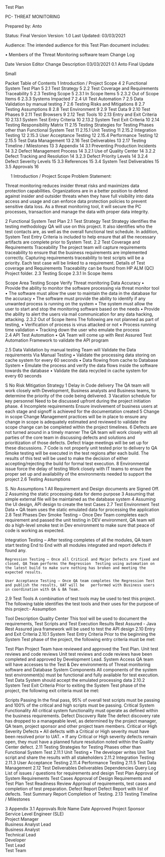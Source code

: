



Test Plan

PC- THREAT MONITORING

Prepared by:  Anto








Status: Final Version
Version: 1.0
Last Updated:  03/03/2021









Audience:
The intended audience for this Test Plan document includes: 

•	Members of the Threat Monitoring software team
Change Log

Date	Version	Editor	Change Description
03/03/2021	0.1	Anto	Final Update


Small 
 
Packet
Table of Contents
1	Introduction / Project Scope	4
2	Functional System Test Plan	5
2.1	Test Strategy	5
2.2	Test Coverage and Requirements Traceability	5
2.3	Testing Scope	5
2.3.1	In Scope Items	5
2.3.2	Out of Scope Items	6
2.3.3	Systems Impacted	7
2.4	UI Test Automation	7
2.5	Data Validation by manual testing	7
2.6	Testing Risks and Mitigations	8
2.7	Testing Assumptions	8
2.8	Test Environment	9
2.9	Test Data	9
2.10	Test Phases	9
2.11	Test Browsers	9
2.12	Test Tools	10
2.13	Entry and Exit Criteria	10
2.13.1	System Test Entry Criteria	10
2.13.2	System Test Exit Criteria	10
2.14	Testing Responsibility Matrix	11
2.15	Testing Strategies for Testing Phases other than Functional System Test	11
2.15.1	Unit Testing	11
2.15.2	Integration Testing	12
2.15.3	User Acceptance Testing	12
2.15.4	Performance Testing	12
2.15.5	Test Data Management	13
2.16	Test Deliverables	13
2.17	Testing Timeline / Milestones	13
3	Appendix	14
3.1	Preventing Production Incidents	14
3.2	Defect Management Process	14
3.2.1	Use of Quality Center	14
3.2.2	Defect Tracking and Resolution	14
3.2.3	Defect Priority Levels	14
3.2.4	Defect Severity Levels	15
3.3	References	15
3.4	System Test Deliverables	15
3.5	Approvals	16

 
1	Introduction / Project Scope
Problem Statement:
	
Threat monitoring reduces insider threat risks and maximizes data protection capabilities. Organizations are in a better position to defend against insider and outsider threats when they have full visibility into data access and usage and can enforce data protection policies to prevent sensitive data loss. As a threat monitoring tool, it will secure the PC processes, transaction and manage the data with proper data integrity.


2	Functional System Test Plan
2.1	Test Strategy
Test Strategy identifies the testing methodology QA will use on this project. It also identifies who the test contacts are, as well as the overall functional test schedule. In addition, System Test Entry Criteria is included to help ensure that all the necessary artifacts are complete prior to System Test. 
2.2	Test Coverage and Requirements Traceability
The project team will capture requirements traceability to ensure that the business requirements are implemented correctly. Capturing requirements traceability to test scripts will be a priority. Each test case will be linked to a requirement. 
Details of Test coverage and Requirements Traceability can be found from HP ALM (QC) Project folder.
2.3	Testing Scope
2.3.1	In Scope Items

Scope Area	Testing Scope
Verify Threat monitoring Data Accuracy	•	Provide the ability to monitor the software processing via threat monitor tool
•	The software must allow the user to maintain the data in the database for the accuracy
•	The software must provide the ability to identify if any unwanted process is running on the system
•	The system must allow the user to start and stop the monitoring software based on the needs
•	Provide the ability to alert the users via mail communication for any data hacking, attacking.
2.3.2	Out of Scope Items
The following are not planned as part of testing,
•	Verification of process is virus attacked or not
•	Process running time validation
•	Tracking down the user who emulate the process	
2.4	API Test Automation
•	QA Team will come up with Rest Assured Test Automation Framework to validate the API program

2.5	Data Validation by manual testing
Team will Validate the Data requirements Via Manual Testing
•	Validate the processing data storing on cache system for every 60 seconds
•	Data flowing from cache to Database System
•	Emulate the process and verify the data flows inside the software towards the database
•	Validate the data recycled in cache system for every 60 seconds






S No	Risk	Mitigation Strategy
1	Delay in Code delivery	The QA team will work closely with Development, Business analysts and Business teams, to determine the priority of the code being delivered.
3	Vacation schedule for key personnel 			Need to be discussed upfront during the project initiation phase.
4	Incomplete requirements 			Ensure involvement of business users at each stage and signoff is achieved for the documentation created 
5	Change in scope 			Change Management practices will be in place to ensure any change in scope is adequately estimated and reviewed to validate the scope change can be completed within the project timelines. 
6	Defects are not turned around in a timely manner 			The QA team will work closely with all parties of the core team in discussing defects and solutions and prioritization of those defects. Defect triage meetings will be set up for these discussions.
7	Code is not properly unit tested prior to delivery to QA			Smoke testing will be executed in the test regions after each build. The results of this test will be used to make the decision of either accepting/rejecting the build for formal test execution. 
8	Environmental issue force the delay of testing 			Work closely with IT teams to ensure the proper set up and availability of the environments needed to support the project 
2.6	Testing Assumptions

S. No	Assumptions
1	All Requirement and Design documents are Signed Off.
2	Assuming the static processing data for demo purpose
3	Assuming that simple external file will be maintained as the database system
4	Assuming the UI design, API design to create the test Cases
2.7	Test Environment
	Test Data
•	QA team uses the static emulated data for processing the application
2.8	Test Phases
	Dev Smoke Testing – Once Dev Team completes each requirement and passed the unit testing in DEV 	environment, QA team will do a high-level smoke test in Dev environment to make sure that peace of code 	is working as expected.


Integration Testing – After testing completes of all the modules, QA team start testing End to End with all modules integrated and report defects if found any. 

	Regression Testing – Once all Critical and Major Defects are fixed and closed, QA Team performs the Regression 	Testing using automation on the latest build to make sure nothing has broken and meeting the expected results.

	User Acceptance Testing – Once QA team completes the Regression Test and publish the results, UAT will be 	performed with Business users in coordination with QA & BA Team.
2.9	Test Tools
A combination of test tools may be used to test this project.  The following table identifies the test tools and their uses for the purpose of this project:- Assumption

Tool	Description
Quality Center	This tool will be used to document the requirements, Test Scripts and Test Execution Results
Rest Assured - Java	Rest Assured java framework will be used to test the API design 
2.10	Entry and Exit Criteria
2.10.1	System Test Entry Criteria
Prior to the beginning the System Test phase of the project, the following entry criteria must be met:

Test Plan 	Project Team have reviewed and approved the Test Plan. 
Unit test reviews and code reviews 	Unit test reviews and code reviews have been completed and approved by Development Lead.
System Access	QA team will have accesses to the Test & Dev environments of Threat monitoring software and Database 
System Components	All components of the system test environment(s) must be functional and fully available for test execution. 
Test Data	System should accept the emulated processing data
2.10.2	System Test Exit Criteria
Prior to exiting the System Test phase of the project, the following exit criteria must be met:

Scripts Passing	In the final pass, 95% of overall test scripts must be passing and 100% of the critical and high scripts must be passing.
Critical System Functionality	All critical system functionality must operate as defined within the business requirements.
Defect Discovery Rate	The defect discovery rate has dropped to a manageable level, as determined by the project manager, QA team, project sponsor and other project team members.
Critical or High Severity Defects	•	All defects with a Critical or High severity must have been resolved prior to UAT.
•	If any Critical or High severity defects remain open, they must have a planned future resolution noted within the Quality Center defect.
2.11	Testing Strategies for Testing Phases other than Functional System Test
2.11.1	Unit Testing
•	The developer writes Unit Test script and share the results with all stakeholders
2.11.2	Integration Testing
2.11.3	User Acceptance Testing
2.11.4	Performance Testing
2.11.5	Test Data Management
2.12	Test Deliverables
Deliverables	Dependencies
Query Log	List of issues / questions for requirements and design 
Test Plan	Approval of System Requirements
Test Cases	Approval of Design Requirements and Test Plan
Test Readiness Review	Approval of requirements, test cases and completion of test preparation. 
Defect Report	Defect Report with list of defects. 
Test Summary Report 	Completion of Testing. 
2.13	Testing Timeline / Milestones

3	Appendix
3.1	Approvals
Role	Name	Date Approved
Project Sponsor		
Service Level Engineer (SLE)		
Project Manager		
Business Analyst Lead		
Business Analyst		
Technical Lead		
Developer		
Test Lead		
Test Team		



